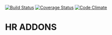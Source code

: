 [![Build Status](https://travis-ci.org/open-synergy/opnsynid-hr.svg?branch=8.0)](https://travis-ci.org/open-synergy/opnsynid-hr)
[![Coverage Status](https://coveralls.io/repos/github/open-synergy/opnsynid-hr/badge.svg?branch=8.0)](https://coveralls.io/github/open-synergy/opnsynid-hr?branch=8.0)
[![Code Climate](https://codeclimate.com/github/open-synergy/opnsynid-hr/badges/gpa.svg)](https://codeclimate.com/github/open-synergy/opnsynid-hr)

# HR ADDONS
